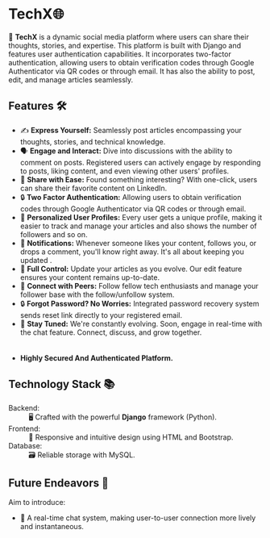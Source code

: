 <h1>TechX🌐</h1>
<p>📱 <strong>TechX</strong> is a dynamic social media platform where users can share their thoughts, stories, and expertise. This platform is built with Django and features user authentication capabilities. It incorporates two-factor authentication, allowing users to obtain verification codes through Google Authenticator via QR codes or through email. It has also the ability to post, edit, and manage articles seamlessly.</p>
<h2>Features 🛠️</h2>
<ul>
    <li>✍️ <strong>Express Yourself:</strong> Seamlessly post articles encompassing your thoughts, stories, and technical knowledge.</li>
    <li>🗣️ <strong>Engage and Interact:</strong> Dive into discussions with the ability to comment on posts. Registered users can actively engage by responding to                   posts, liking content, and even viewing other users' profiles.</li>
    <li>🔗 <strong>Share with Ease:</strong> Found something interesting? With one-click, users can share their favorite content on LinkedIn.</li>
    <li>🔒 <strong>Two Factor Authentication:</strong> Allowing users to obtain verification codes through Google Authenticator via QR codes or through email. </li>
    <li>👤 <strong>Personalized User Profiles:</strong> Every user gets a unique profile, making it easier to track and manage your articles and also shows the number               of followers and so on.</li>
    <li>🔔 <strong>Notifications:</strong> Whenever someone likes your content, follows you, or drops a comment, you'll know right away. It's all about keeping you                  updated .</li>
    <li>🔄 <strong>Full Control:</strong> Update your articles as you evolve. Our edit feature ensures your content remains up-to-date.</li>
    <li>🤝 <strong>Connect with Peers:</strong> Follow fellow tech enthusiasts and manage your follower base with the follow/unfollow system.</li>
    <li>🔒 <strong>Forgot Password? No Worries:</strong> Integrated password recovery system sends reset link directly to your registered email.</li>
    <li>📡 <strong>Stay Tuned:</strong> We're constantly evolving. Soon, engage in real-time with the chat feature. Connect, discuss, and grow together.</li>
    <br>
    <br>
    <li><strong> Highly Secured And Authenticated Platform. </strong></li>
</ul>
<h2>Technology Stack 📚</h2>
<dl>
    <dt>Backend:</dt>
    <dd>🖥️ Crafted with the powerful <strong>Django</strong> framework (Python).</dd>
    <dt>Frontend:</dt>
    <dd>🎨 Responsive and intuitive design using HTML and Bootstrap.</dd>
    <dt>Database:</dt>
    <dd>🗃️ Reliable storage with MySQL.</dd>
</dl>
<h2>Future Endeavors 🚀</h2>
<p>Aim to introduce:</p>
<ul>
    <li>💬 A real-time chat system, making user-to-user connection more lively and instantaneous.</li>
</ul>
